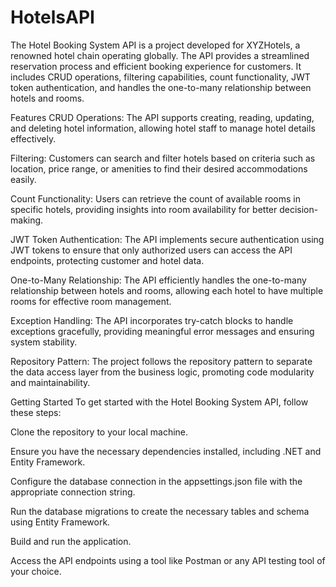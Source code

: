 # HotelsAPI
The Hotel Booking System API is a project developed for XYZHotels, a renowned hotel chain operating globally. The API provides a streamlined reservation process and efficient booking experience for customers. It includes CRUD operations, filtering capabilities, count functionality, JWT token authentication, and handles the one-to-many relationship between hotels and rooms.

Features
CRUD Operations: The API supports creating, reading, updating, and deleting hotel information, allowing hotel staff to manage hotel details effectively.

Filtering: Customers can search and filter hotels based on criteria such as location, price range, or amenities to find their desired accommodations easily.

Count Functionality: Users can retrieve the count of available rooms in specific hotels, providing insights into room availability for better decision-making.

JWT Token Authentication: The API implements secure authentication using JWT tokens to ensure that only authorized users can access the API endpoints, protecting customer and hotel data.

One-to-Many Relationship: The API efficiently handles the one-to-many relationship between hotels and rooms, allowing each hotel to have multiple rooms for effective room management.

Exception Handling: The API incorporates try-catch blocks to handle exceptions gracefully, providing meaningful error messages and ensuring system stability.

Repository Pattern: The project follows the repository pattern to separate the data access layer from the business logic, promoting code modularity and maintainability.


Getting Started
To get started with the Hotel Booking System API, follow these steps:

Clone the repository to your local machine.

Ensure you have the necessary dependencies installed, including .NET and Entity Framework.

Configure the database connection in the appsettings.json file with the appropriate connection string.

Run the database migrations to create the necessary tables and schema using Entity Framework.

Build and run the application.

Access the API endpoints using a tool like Postman or any API testing tool of your choice.






